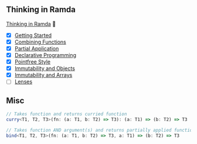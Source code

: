## Thinking in Ramda

[Thinking in Ramda](http://randycoulman.com/blog/categories/thinking-in-ramda/) 🤟

 - [x] [Getting Started](http://randycoulman.com/blog/2016/05/24/thinking-in-ramda-getting-started/)
 - [x] [Combining Functions](http://randycoulman.com/blog/2016/05/31/thinking-in-ramda-combining-functions/)
 - [x] [Partial Application](http://randycoulman.com/blog/2016/06/07/thinking-in-ramda-partial-application/)
 - [x] [Declarative Programming](http://randycoulman.com/blog/2016/06/14/thinking-in-ramda-declarative-programming/)
 - [x] [Pointfree Style](http://randycoulman.com/blog/2016/06/21/thinking-in-ramda-pointfree-style/)
 - [x] [Immutability and Objects](http://randycoulman.com/blog/2016/06/28/thinking-in-ramda-immutability-and-objects/)
 - [x] [Immutability and Arrays](http://randycoulman.com/blog/2016/07/05/thinking-in-ramda-immutability-and-arrays/)
 - [ ] [Lenses](http://randycoulman.com/blog/2016/07/12/thinking-in-ramda-lenses/)

## Misc

```ts
// Takes function and returns curried function
curry<T1, T2, T3>(fn: (a: T1, b: T2) => T3): (a: T1) => (b: T2) => T3

// Takes function AND argument(s) and returns partially applied function
bind<T1, T2, T3>(fn: (a: T1, b: T2) => T3, a: T1) => (b: T2) => T3
```
